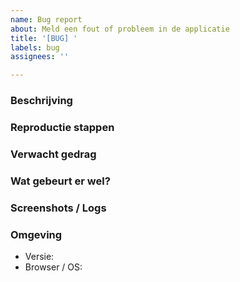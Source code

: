 ```yaml
---
name: Bug report
about: Meld een fout of probleem in de applicatie
title: '[BUG] '
labels: bug
assignees: ''

---
```


### Beschrijving
<!-- Omschrijf het probleem kort. -->

### Reproductie stappen
<!-- 1. Stap één
2. Stap twee
3. ... -->

### Verwacht gedrag
<!-- Wat had er moeten gebeuren? -->

### Wat gebeurt er wel?
<!-- Wat gebeurt er nu? -->

### Screenshots / Logs
<!-- Voeg eventueel toe. -->

### Omgeving
- Versie:
- Browser / OS:


